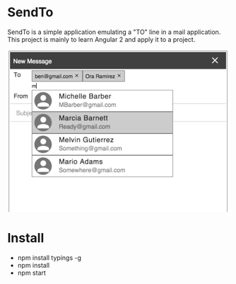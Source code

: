 # SendTo

SendTo is a simple application emulating a "TO" line in a mail application. This project is mainly to learn Angular 2 and apply it to a project.

![Screenshot](./src/assets/images/screenshot.png)

# Install

- npm install typings -g
- npm install
- npm start